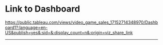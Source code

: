 # Link to Dashboard
https://public.tableau.com/views/video_game_sales_17152714348970/Dashboard1?:language=en-US&publish=yes&:sid=&:display_count=n&:origin=viz_share_link

---
